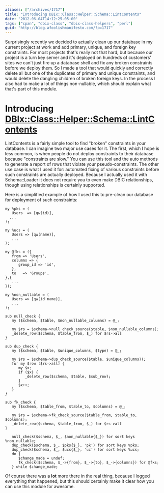 ```yaml
---
aliases: ["/archives/1717"]
title: "Introducing DBIx::Class::Helper::Schema::LintContents"
date: "2012-06-04T14:12:25-05:00"
tags: ["cpan", "dbix-class", "dbix-class-helpers", "perl"]
guid: "http://blog.afoolishmanifesto.com/?p=1717"
---
```

Surprisingly recently we decided to actually clean up our database in my current project at work and add primary, unique, and foreign key constraints. For most projects that's really not that hard, but because our project is a turn key server and it's deployed on hundreds of customers' sites we can't just fire up a database shell and fix any broken constraints before we deploy them. So I made a tool that would quickly and correctly delete all but one of the duplicates of primary and unique constraints, and would delete the dangling children of broken foreign keys. In the process I also had to make a lot of things non-nullable, which should explain what that's part of this module.

# Introducing [DBIx::Class::Helper::Schema::LintContents](http://p3rl.org/DBIx::Class::Helper::Schema::LintContents)

LintContents is a fairly simple tool to find "broken" constraints in your database. I can imagine two major use cases for it. The first, which I hope is less common, is when people do not deploy constraints to their database because "constraints are slow." You can use this tool and the auto methods to generate a report of rows that violate your pseudo-constraints. The other use case is what I used it for: automated fixing of various constraints before such constraints are actually deployed. Because I actually used it with Schema::Loader it does not require you to even make DBIC relationships, though using relationships is certainly supported.

Here is a simplified example of how I used this to pre-clean our database for deployment of such constraints:

    my %pks = (
       Users  => [qw(id)],
      ...
    );

    my %ucs = (
       Users => [qw(name)],
       ...
    );

    my @fks = ({
       from => 'Users',
       columns => {
          group_id => 'id',
       },
       to   => 'Groups',
    },{
       ...
    });

    my %non_nullable = (
       Users => [qw(id name)],
       ...
    );

    sub null_check {
       my ($schema, $table, $non_nullable_columns) = @_;

       my $rs = $schema->null_check_source($table, $non_nullable_columns);
       _delete_row($schema, $table_from, $_) for $rs->all
    }

    sub dup_check {
       my ($schema, $table, $unique_columns, $type) = @_;

       my $rs = $schema->dup_check_source($table, $unique_columns));
       for my $row ($rs->all) {
          my $x;
          if ($x) {
             _delete_row($schema, $table, $sub_row);
          }
          $x++;
       }
    }

    sub fk_check {
       my ($schema, $table_from, $table_to, $columns) = @_;

       my $rs = $schema->fk_check_source($table_from, $table_to, $columns);
       _delete_row($schema, $table_from, $_) for $rs->all
    }

       null_check($schema, $_, $non_nullable{$_}) for sort keys %non_nullable;
       dup_check($schema, $_, $pks{$_}, 'pk') for sort keys %pks;
       dup_check($schema, $_, $ucs{$_}, 'uc') for sort keys %ucs;
       do {
          $change_made = undef;
          fk_check($schema, $_->{from}, $_->{to}, $_->{columns}) for @fks;
       } while $change_made;

Of course there was a **lot** more there in the real thing, because I logged everything that happened, but this should certainly make it clear how you can use this module for awesome.

